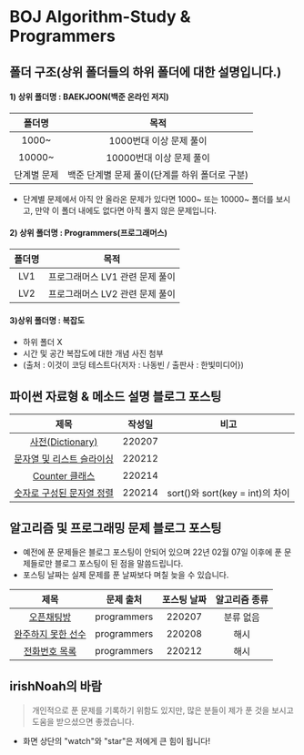 # BOJ Algorithm-Study & Programmers

## 폴더 구조(상위 폴더들의 하위 폴더에 대한 설명입니다.)
#### 1) 상위 폴더명 : BAEKJOON(백준 온라인 저지)

|   폴더명   |                      목적                       |     
| :------: | :-----------------------------------------------:|
| 1000~ |                1000번대 이상 문제 풀이                |
| 10000~ |              10000번대 이상 문제 풀이                |
| 단계별 문제 |   백준 단계별 문제 풀이(단계를 하위 폴더로 구분)   | 

* 단계별 문제에서 아직 안 올라온 문제가 있다면 1000~ 또는 10000~ 폴더를 보시고, 만약 이 폴더 내에도 없다면 아직 풀지 않은 문제입니다.

#### 2) 상위 폴더명 : Programmers(프로그래머스)

|   폴더명   |                      목적                       |     
| :------: | :-----------------------------------------------:|
| LV1 |                프로그래머스 LV1 관련 문제 풀이          |
| LV2 |                프로그래머스 LV2 관련 문제 풀이          |

#### 3)상위 폴더명 : 복잡도
- 하위 폴더 X
- 시간 및 공간 복잡도에 대한 개념 사진 첨부
- (출처 : 이것이 코딩 테스트다{저자 : 나동빈 / 출판사 : 한빛미디어})

## 파이썬 자료형 & 메소드 설명 블로그 포스팅
|   제목     |    작성일   | 비고 | 
| :------: | :-----------------------------------------------:| :------:|
| [사전(Dictionary)](https://blog.naver.com/park_ckddud/222641153654)| 220207 |    |
| [문자열 및 리스트 슬라이싱](https://blog.naver.com/park_ckddud/222645906588) | 220212 |    |
| [Counter 클래스](https://blog.naver.com/park_ckddud/222647054180) | 220214 |    |
| [숫자로 구성된 문자열 정렬](https://blog.naver.com/park_ckddud/222647086826) | 220214 | sort()와 sort(key = int)의 차이 |

## 알고리즘 및 프로그래밍 문제 블로그 포스팅
- 예전에 푼 문제들은 블로그 포스팅이 안되어 있으며 22년 02월 07일 이후에 푼 문제들로만 블로그 포스팅이 된 점을 말씀드립니다.
- 포스팅 날짜는 실제 문제를 푼 날짜보다 며칠 늦을 수 있습니다.

|   제목     |    문제 출처   | 포스팅 날짜 | 알고리즘 종류 |
| :------: |:-----------------------------------------------:|:------:|:------:|
| [오픈채팅방](https://blog.naver.com/park_ckddud/222641221456)| programmers | 220207 | 분류 없음 |
| [완주하지 못한 선수](https://blog.naver.com/park_ckddud/222641632113)| programmers | 220208 | 해시 |
| [전화번호 목록](https://blog.naver.com/park_ckddud/222645660482)| programmers | 220212 | 해시 |

## irishNoah의 바람
> 개인적으로 푼 문제를 기록하기 위함도 있지만, 많은 분들이 제가 푼 것을 보시고 도움을 받으셨으면 좋겠습니다.
- 화면 상단의 "watch"와 "star"은 저에게 큰 힘이 됩니다!
